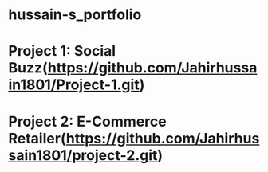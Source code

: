 # hussain-s_portfolio

# Project 1: Social Buzz(https://github.com/Jahirhussain1801/Project-1.git)

# Project 2: E-Commerce Retailer(https://github.com/Jahirhussain1801/project-2.git)

